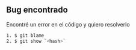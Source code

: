##  Bug encontrado

Encontré un error en el código y quiero resolverlo

```bash
1. $ git blame
2. $ git show `<hash>`
```
